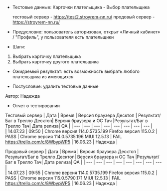 * Тестовые данные: Карточки плательщика - Выбор плательщика

	тестовый сервер - https://test2.stroyrem-nn.ru/   продовый сервер - https://stroyrem-nn.ru/

* Предусловие: пользователь авторизован, открыт «Личный кабинет» / "Профиль", у пользователя есть плательщики
* Шаги:
1.	Выбрать карточку плательщика
2.  Выбрать карточку другого плательщика

* Ожидаемый результат: есть возможность выбрать любого плательщика из имеющихся

* Постусловие: удалить тестовые данные

Автор: Надежда
	
* Отчет о тестировании
  
Тестовый сервер
| Дата | Время | Версия браузера Десктоп | Результат/Баг в Трелло Десктоп|  Версия браузера и ОС Тач |Результат/Баг в Трелло Тач| Дата релиза| QA  |
| --- | --- | --- | --- |  --- | --- | --- | --- |   
| 14.07.23 | 09:50 | Chrome версия 114.0.5735.199 Firefox версия 115.0.2 | PASS | Chrome версия 114.0.5735.196 MIUI 12.5.13 | FAIL https://trello.com/c/8WbypWP5 | 16.06.23 | Надежда |  

Продовый сервер
| Дата | Время | Версия браузера Десктоп | Результат/Баг в Трелло Десктоп|  Версия браузера и ОС Тач |Результат/Баг в Трелло Тач| Дата релиза| QA |
| --- | --- | --- | --- |  --- | --- | --- | --- |   
| 14.07.23 | 09:55 | Chrome версия 114.0.5735.199 Firefox версия 115.0.2 | PASS | Chrome версия 115.0.5790.171 MIUI 12.5.13 | FAIL https://trello.com/c/8WbypWP5 | 16.06.23 | Надежда |  